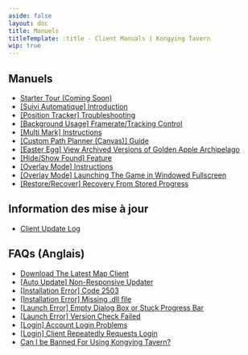 ```yaml
---
aside: false
layout: doc
title: Manuels
titleTemplate: :title - Client Manuals | Kongying Tavern
wip: true
---
```


[文：【目录】客户端使用手册]: # 'https://support.qq.com/products/321980/faqs-more/?id=94938'

## **Manuels**

- [Starter Tour (Coming Soon)](#)
- [[Suivi Automatique] Introduction](./client/position-tracking)
- [[Position Tracker] Troubleshooting](./client/position-tracking)
- [[Background Usage] Framerate/Tracking Control](./client/framerate)
- [[Multi Mark] Instructions](./client/batch-selection)
- [[Custom Path Planner (Canvas)] Guide](./client/canvas)
- [[Easter Egg] View Archived Versions of Golden Apple Archipelago](./client/easter-egg)
- [[Hide/Show Found] Feature](./client/hide-show-done)
- [[Overlay Mode] Instructions](./client/overlay-mode)
- [[Overlay Mode] Launching The Game in Windowed Fullscreen](./client/fullscreen-windowed)
- [[Restore/Recover] Recovery From Stored Progress](./client/save-restore)

## **Information des mise à jour**

- [Client Update Log](https://discord.gg/SWz6RTWNkm)

## **FAQs (Anglais)**

- [Download The Latest Map Client](../download-client)
- [[Auto Update] Non-Responsive Updater](./faq/autoupdate/updater)
- [[Installation Error] Code 2503](./faq/instlerror/code2503)
- [[Installation Error] Missing .dll file](./faq/instlerror/missingdll)
- [[Launch Error] Empty Dialog Box or Stuck Progress Bar](./faq/launcherror/emptydialog)
- [[Launch Error] Version Check Failed](./faq/launcherror/versioncheck)
- [[Login] Account Login Problems](./faq/login/accountlogin)
- [[Login] Client Repeatedly Requests Login](./faq/login/clientrepeatedly)
- [Can I be Banned For Using Kongying Tavern?](./faq/accountsafety/acntban)
